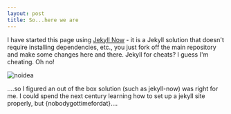 ```yaml
---
layout: post
title: So...here we are
---
```


I have started this page using [Jekyll Now](https://github.com/barryclark/jekyll-now) - it is a Jekyll solution that doesn't require installing dependencies, etc., you just fork off the main repository and make some changes here and there. Jekyll for cheats? I guess I'm cheating. Oh no!


![noidea](http://i.imgur.com/xVyoS.jpg)

....so I figured an out of the box solution (such as jekyll-now) was right for me. I could spend the next century learning how to set up a jekyll site properly, but {nobodygottimefordat}....
